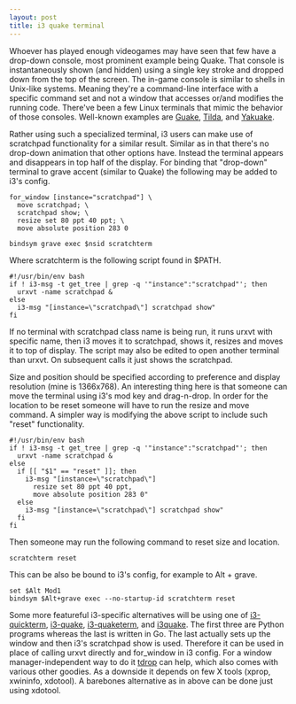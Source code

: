 ```yaml
---
layout: post
title: i3 quake terminal
---
```

Whoever has played enough videogames may have seen that few have a
drop-down console, most prominent example being Quake.  That console is
instantaneously shown (and hidden) using a single key stroke and dropped
down from the top of the screen.  The in-game console is similar to
shells in Unix-like systems.  Meaning they're a command-line interface
with a specific command set and not a window that accesses or/and
modifies the running code.  There've been a few Linux terminals that
mimic the behavior of those consoles.  Well-known examples are
[Guake][], [Tilda][], and [Yakuake][].

Rather using such a specialized terminal, i3 users can make use of
scratchpad functionality for a similar result.  Similar as in that
there's no drop-down animation that other options have.  Instead the
terminal appears and disappears in top half of the display.  For binding
that "drop-down" terminal to grave accent (similar to Quake) the
following may be added to i3's config.
```
for_window [instance="scratchpad"] \
  move scratchpad; \
  scratchpad show; \
  resize set 80 ppt 40 ppt; \
  move absolute position 283 0

bindsym grave exec $nsid scratchterm
```
Where scratchterm is the following script found in $PATH.
```
#!/usr/bin/env bash
if ! i3-msg -t get_tree | grep -q '"instance":"scratchpad"'; then
  urxvt -name scratchpad &
else
  i3-msg "[instance=\"scratchpad\"] scratchpad show"
fi
```
If no terminal with scratchpad class name is being run, it runs urxvt
with specific name, then i3 moves it to scratchpad, shows it, resizes
and moves it to top of display.  The script may also be edited to open
another terminal than urxvt.  On subsequent calls it just shows the
scratchpad.

Size and position should be specified according to preference and
display resolution (mine is 1366x768).  An interesting thing here is
that someone can move the terminal using i3's mod key and drag-n-drop.
In order for the location to be reset someone will have to run the
resize and move command.  A simpler way is modifying the above script to
include such "reset" functionality.
```
#!/usr/bin/env bash
if ! i3-msg -t get_tree | grep -q '"instance":"scratchpad"'; then
  urxvt -name scratchpad &
else
  if [[ "$1" == "reset" ]]; then
    i3-msg "[instance=\"scratchpad\"]
      resize set 80 ppt 40 ppt,
      move absolute position 283 0"
  else
    i3-msg "[instance=\"scratchpad\"] scratchpad show"
  fi
fi
```
Then someone may run the following command to reset size and location.
```
scratchterm reset
```
This can be also be bound to i3's config, for example to Alt + grave.
```
set $Alt Mod1
bindsym $Alt+grave exec --no-startup-id scratchterm reset
```

Some more featureful i3-specific alternatives will be using one of
[i3-quickterm][], [i3-quake][], [i3-quaketerm][], and [i3quake][].  The
first three are Python programs whereas the last is written in Go.  The
last actually sets up the window and then i3's scratchpad show is used.
Therefore it can be used in place of calling urxvt directly and
for_window in i3 config.  For a window manager-independent way to do it
[tdrop][] can help, which also comes with various other goodies.  As a
downside it depends on few X tools (xprop, xwininfo, xdotool).  A
barebones alternative as in above can be done just using xdotool.

[Guake]: http://guake-project.org/
[Tilda]: https://github.com/lanoxx/tilda
[Yakuake]: https://invent.kde.org/utilities/yakuake
[tdrop]: https://github.com/noctuid/tdrop
[i3-quickterm]: https://github.com/lbonn/i3-quickterm
[i3-quake]: https://github.com/NearHuscarl/i3-quake
[i3-quaketerm]: https://github.com/gawen947/i3-quaketerm
[i3quake]: https://hg.sr.ht/~ser/i3quake
